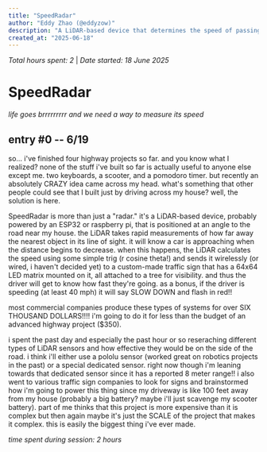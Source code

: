 ```yaml
---
title: "SpeedRadar"
author: "Eddy Zhao (@eddyzow)"
description: "A LiDAR-based device that determines the speed of passing cars on the road, then sends a wireless signal to a 64x64 LED matrix built inside of a traffic sign mounted on a nearby tree to tell the driver how fast they are going."
created_at: "2025-06-18"
---
```


*Total hours spent: 2* | *Date started: 18 June 2025*

# SpeedRadar
_life goes brrrrrrrrr and we need a way to measure its speed_

## entry #0 -- 6/19

so... i've finished four highway projects so far. and you know what I realized? none of the stuff i've built so far is actually useful to anyone else except me. two keyboards, a scooter, and a pomodoro timer. but recently an absolutely CRAZY idea came across my head. what's something that other people could see that I built just by driving across my house? well, the solution is here.

SpeedRadar is more than just a "radar." it's a LiDAR-based device, probably powered by an ESP32 or raspberry pi, that is positioned at an angle to the road near my house. the LiDAR takes rapid measurements of how far away the nearest object in its line of sight. it will know a car is approaching when the distance begins to decrease. when this happens, the LiDAR calculates the speed using some simple trig (r cosine theta!) and sends it wirelessly (or wired, i haven't decided yet) to a custom-made traffic sign that has a 64x64 LED matrix mounted on it, all attached to a tree for visibility. and thus the driver will get to know how fast they're going. as a bonus, if the driver is speeding (at least 40 mph) it will say SLOW DOWN and flash in red!!

most commercial companies produce these types of systems for over SIX THOUSAND DOLLARS!!!! i'm going to do it for less than the budget of an advanced highway project ($350).

i spent the past day and especially the past hour or so reseraching different types of LiDAR sensors and how effective they would be on the side of the road. i think i'll either use a pololu sensor (worked great on robotics projects in the past) or a special dedicated sensor. right now though i'm leaning towards that dedicated sensor since it has a reported 8 meter range!! i also went to various traffic sign companies to look for signs and brainstormed how i'm going to power this thing since my driveway is like 100 feet away from my house (probably a big battery? maybe i'll just scavenge my scooter battery). part of me thinks that this project is more expensive than it is complex but then again maybe it's just the SCALE of the project that makes it complex. this is easily the biggest thing i've ever made.

_time spent during session: 2 hours_
